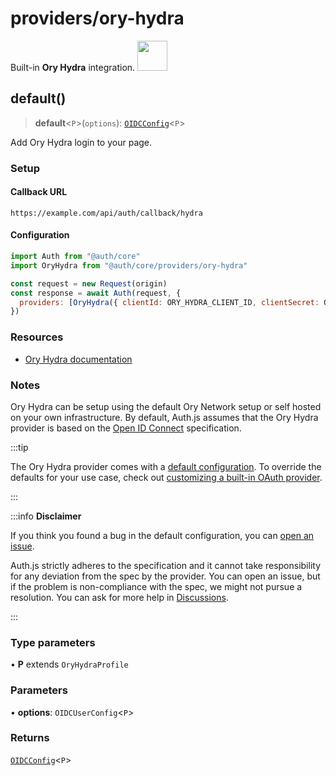 # providers/ory-hydra

<div style={{backgroundColor: "#000", display: "flex", justifyContent: "space-between", color: "#fff", padding: 16}}>
<span>Built-in <b>Ory Hydra</b> integration.</span>
<a href="https://www.ory.sh/hydra/">
  <img style={{display: "block"}} src="https://authjs.dev/img/providers/ory.svg" height="48" />
</a>
</div>

## default()

> **default**\<`P`\>(`options`): [`OIDCConfig`](../providers.md#oidcconfigprofile)\<`P`\>

Add Ory Hydra login to your page.

### Setup

#### Callback URL
```
https://example.com/api/auth/callback/hydra
```

#### Configuration
```js
import Auth from "@auth/core"
import OryHydra from "@auth/core/providers/ory-hydra"

const request = new Request(origin)
const response = await Auth(request, {
  providers: [OryHydra({ clientId: ORY_HYDRA_CLIENT_ID, clientSecret: ORY_HYDRA_CLIENT_SECRET, issuer: ORY_HYDRA_ISSUER })],
})
```

### Resources

 - [Ory Hydra documentation](https://www.ory.sh/docs/hydra/5min-tutorial)

### Notes

Ory Hydra can be setup using the default Ory Network setup or self hosted on your own
infrastructure.
By default, Auth.js assumes that the Ory Hydra provider is
based on the [Open ID Connect](https://openid.net/specs/openid-connect-core-1_0.html) specification.

:::tip

The Ory Hydra provider comes with a [default configuration](https://github.com/nextauthjs/next-auth/blob/main/packages/core/src/providers/ory-hydra.ts).
To override the defaults for your use case, check out [customizing a built-in OAuth provider](https://authjs.dev/guides/providers/custom-provider#override-default-options).

:::

:::info **Disclaimer**

If you think you found a bug in the default configuration, you can [open an issue](https://authjs.dev/new/provider-issue).

Auth.js strictly adheres to the specification and it cannot take responsibility for any deviation from
the spec by the provider. You can open an issue, but if the problem is non-compliance with the spec,
we might not pursue a resolution. You can ask for more help in [Discussions](https://authjs.dev/new/github-discussions).

:::

### Type parameters

• **P** extends `OryHydraProfile`

### Parameters

• **options**: `OIDCUserConfig`\<`P`\>

### Returns

[`OIDCConfig`](../providers.md#oidcconfigprofile)\<`P`\>
